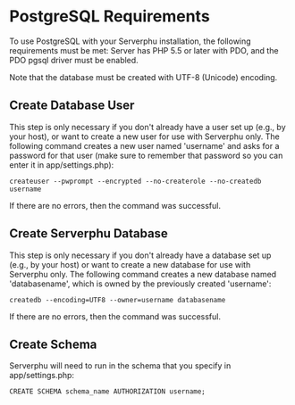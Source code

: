 # PostgreSQL Requirements

To use PostgreSQL with your Serverphu installation, the following requirements
must be met: Server has PHP 5.5 or later with PDO, and the PDO pgsql driver 
must be enabled.

Note that the database must be created with UTF-8 (Unicode) encoding.

## Create Database User

This step is only necessary if you don't already have a user set up (e.g., by
your host), or want to create a new user for use with Serverphu only. The
following command creates a new user named 'username' and asks for a password
for that user (make sure to remember that password so you can enter it in 
app/settings.php):
```
createuser --pwprompt --encrypted --no-createrole --no-createdb username
```

If there are no errors, then the command was successful.

## Create Serverphu Database

This step is only necessary if you don't already have a database set up
(e.g., by your host) or want to create a new database for use with Serverphu
only. The following command creates a new database named 'databasename',
which is owned by the previously created 'username':
```
createdb --encoding=UTF8 --owner=username databasename
```

If there are no errors, then the command was successful.

## Create Schema

Serverphu will need to run in the schema that you specify in 
app/settings.php:
```
CREATE SCHEMA schema_name AUTHORIZATION username;
```

